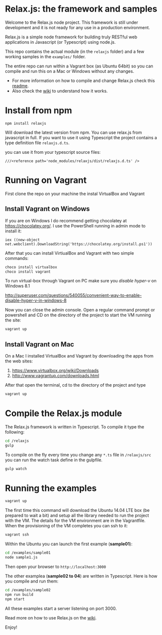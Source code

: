 # Relax.js: the framework and samples

Welcome to the Relax.js node project. This framework is still under development and it is not ready for any use in a production environment.

Relax.js is a simple node framework for building truly RESTful web applications in Javascript (or Typescript) using node.js.

This repo contains the actual module (in the `relaxjs` folder) and a few working samples in the `examples/` folder.

The entire repo can run within a Vagrant box (as Ubuntu 64bit) so you can compile and run this on a Mac or
Windows without any changes.

- For more information on how to compile and change Relax.js check this [readme](relaxjs/readme.md).
- Also check the [wiki](https://github.com/micurs/relax.js/wiki) to understand how it works.

# Install from npm

```
npm install relaxjs
```

Will download the latest version from npm.
You can use relax.js from javascript in full. If you want to use it using Typescript the project contains
a type definition file ``relaxjs.d.ts``.

you can use it from your typescript source files:

```
///<reference path='node_modules/relaxjs/dist/relaxjs.d.ts' />
```


# Running on Vagrant

First clone the repo on your machine the instal VirtualBox and Vagrant

## Install Vagrant on Windows

If you are on Windows I do recommend getting chocolatey at https://chocolatey.org/.
I use the PowerShell running in admin mode to install it:

```
iex ((new-object net.webclient).DownloadString('https://chocolatey.org/install.ps1'))
```

After that you can install VirtiualBox and Vagrant with two simple commands:

```bash
choco install virtualbox
choco install vagrant
```

To run virtual-box through Vagrant on PC make sure you *disable hyper-v* on Windows 8.1

http://superuser.com/questions/540055/convenient-way-to-enable-disable-hyper-v-in-windows-8

Now you can close the admin console. Open a regular command prompt or powershell and CD on the directory of the project to start the VM running the site:

```bash
vagrant up
```

## Install Vagrant on Mac

On a Mac I installed VirtualBox and Vagrant by downloading the apps from the web sites:

1. https://www.virtualbox.org/wiki/Downloads
2. http://www.vagrantup.com/downloads.html

After that open the terminal, cd to the directory of the project and type

```bash
vagrant up
```

# Compile the Relax.js module

The Relax.js framework is written in Typescript. To compile it type the following:

```bash
cd /relaxjs
gulp
```

To compile on the fly every time you change any `*.ts` file in `/relaxjs/src` you can run the watch task define in the gulpfile.

```bash
gulp watch
```

# Running the examples

```bash
vagrant up
```

The first time this command will download the Ubuntu 14.04 LTE box (be prepared to wait a bit) and setup all the library needed to run the project with the VM.
The details for the VM environment are in the Vagrantfile. When the provisioning of the VM completes you can ssh to it:

```bash
vagrant ssh
```

Within the Ubuntu you can launch the first example (**sample01**):

```bash
cd /examples/sample01
node sample1.js
```

Then open your browser to `http://localhost:3000`

The other examplea (**sample02 to 04**) are written in Typescript. Here is how you compile and run them:

```bash
cd /examples/sample02
npm run build
npm start
```

All these examples start a server listening on port 3000.

Read more on how to use Relax.js on the [wiki](https://github.com/micurs/relax.js/wiki).

Enjoy!
